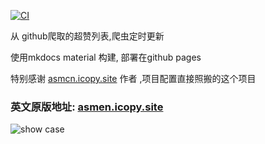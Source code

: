

[![CI](https://github.com/yunwan1x/awesome-cn/actions/workflows/main.yml/badge.svg)](https://github.com/yunwan1x/awesome-cn/actions/workflows/main.yml)

从 github爬取的超赞列表,爬虫定时更新

使用mkdocs material 构建, 部署在github pages

特别感谢 [asmcn.icopy.site](https://asmcn.icopy.site) 作者 ,项目配置直接照搬的这个项目

### 英文原版地址: [asmen.icopy.site](https://asmen.icopy.site)

![show case](showcase.jpg)
